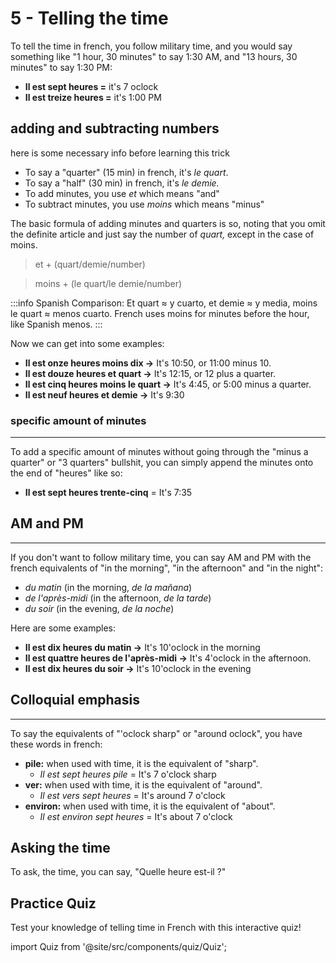 # 5 - Telling the time

To tell the time in french, you follow military time, and you would say something like "1 hour, 30 minutes" to say 1:30 AM, and "13 hours, 30 minutes" to say 1:30 PM:

- **Il est sept heures =** it's 7 oclock
- **Il est treize heures =** it's 1:00 PM

## **adding and subtracting numbers**

here is some necessary info before learning this trick

- To say a "quarter" (15 min) in french, it's _le quart_.
- To say a "half" (30 min) in french, it's _le demie._
- To add minutes, you use _et_ which means "and"
- To subtract minutes, you use _moins_ which means "minus"

The basic formula of adding minutes and quarters is so, noting that you omit the definite article and just say the number of _quart,_ except in the case of moins.

> et + (quart/demie/number)

> moins + (le quart/le demie/number)

:::info
Spanish Comparison: Et quart ≈ y cuarto, et demie ≈ y media, moins le quart ≈ menos cuarto. French uses moins for minutes before the hour, like Spanish menos.
:::

Now we can get into some examples:

- **Il est onze heures moins dix →** It's 10:50, or 11:00 minus 10.
- **Il est douze heures et quart →** It's 12:15, or 12 plus a quarter.
- **Il est cinq heures moins le quart →** It's 4:45, or 5:00 minus a quarter.
- **Il est neuf heures et demie →** It's 9:30

### **specific amount of minutes**

---

To add a specific amount of minutes without going through the "minus a quarter" or "3 quarters" bullshit, you can simply append the minutes onto the end of "heures" like so:

- **Il est sept heures trente-cinq** = It's 7:35

## **AM and PM**

---

If you don't want to follow military time, you can say AM and PM with the french equivalents of "in the morning", "in the afternoon" and "in the night":

- _du matin_ (in the morning, _de la mañana_)
- _de l'après-midi_ (in the afternoon, _de la tarde_)
- _du soir_ (in the evening, _de la noche_)

Here are some examples:

- **Il est dix heures du matin →** It's 10'oclock in the morning
- **Il est quattre heures de l'après-midi →** It's 4'oclock in the afternoon.
- **Il est dix heures du soir →** It's 10'oclock in the evening

## **Colloquial emphasis**

---

To say the equivalents of "'oclock sharp" or "around oclock", you have these words in french:

- **pile:** when used with time, it is the equivalent of "sharp".
  - _Il est sept heures pile_ = It's 7 o'clock sharp
- **ver:** when used with time, it is the equivalent of "around".
  - _Il est vers sept heures_ = It's around 7 o'clock
- **environ:** when used with time, it is the equivalent of "about".
  - _Il est environ sept heures_ = It's about 7 o'clock

## Asking the time

To ask, the time, you can say, "Quelle heure est-il ?"

## Practice Quiz

Test your knowledge of telling time in French with this interactive quiz!

import Quiz from '@site/src/components/quiz/Quiz';

<Quiz exerciseName="telling-time" />
